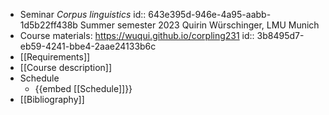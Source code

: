 - Seminar *Corpus linguistics*
  id:: 643e395d-946e-4a95-aabb-1d5b22ff438b
  Summer semester 2023
  Quirin Würschinger, LMU Munich
- Course materials: https://wuqui.github.io/corpling231
  id:: 3b8495d7-eb59-4241-bbe4-2aae24133b6c
- [[Requirements]]
- [[Course description]]
- Schedule
	- {{embed [[Schedule]]}}
- [[Bibliography]]